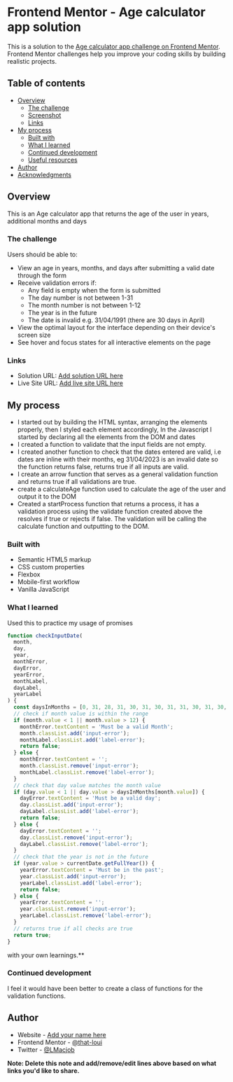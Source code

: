# Frontend Mentor - Age calculator app solution

This is a solution to the [Age calculator app challenge on Frontend Mentor](https://www.frontendmentor.io/challenges/age-calculator-app-dF9DFFpj-Q). Frontend Mentor challenges help you improve your coding skills by building realistic projects. 

## Table of contents

- [Overview](#overview)
  - [The challenge](#the-challenge)
  - [Screenshot](#screenshot)
  - [Links](#links)
- [My process](#my-process)
  - [Built with](#built-with)
  - [What I learned](#what-i-learned)
  - [Continued development](#continued-development)
  - [Useful resources](#useful-resources)
- [Author](#author)
- [Acknowledgments](#acknowledgments)


## Overview
This is an Age calculator app that returns the age of the user in years, additional months and days 

### The challenge

Users should be able to:

- View an age in years, months, and days after submitting a valid date through the form
- Receive validation errors if:
  - Any field is empty when the form is submitted
  - The day number is not between 1-31
  - The month number is not between 1-12
  - The year is in the future
  - The date is invalid e.g. 31/04/1991 (there are 30 days in April)
- View the optimal layout for the interface depending on their device's screen size
- See hover and focus states for all interactive elements on the page


### Links

- Solution URL: [Add solution URL here](https://your-solution-url.com)
- Live Site URL: [Add live site URL here](https://your-live-site-url.com)

## My process
- I started out by building the HTML syntax, arranging the elements properly, then I styled each element accordingly,
In the Javascript I started by declaring all the elements from the DOM and dates 
- I created a function to validate that the input fields are not empty. 
- I created another function to check that the dates entered are valid, i.e dates are inline with their months, eg 31/04/2023 is an invalid date so the function returns false, returns true if all inputs are valid.
- I create an arrow function that serves as a general validation function and returns true if all validations are true.
- create a calculateAge function used to calculate the age of the user and output it to the DOM
- Created a startProcess function that returns a process, it has a validation process using the validate function created above the resolves if true or rejects if false. The validation will be calling the calculate function and outputting to the DOM.

### Built with

- Semantic HTML5 markup
- CSS custom properties
- Flexbox
- Mobile-first workflow
- Vanilla JavaScript 


### What I learned

Used this to practice my usage of promises


```js
function checkInputDate(
  month,
  day,
  year,
  monthError,
  dayError,
  yearError,
  monthLabel,
  dayLabel,
  yearLabel
) {
  const daysInMonths = [0, 31, 28, 31, 30, 31, 30, 31, 31, 30, 31, 30, 31];
  // check if month value is within the range
  if (month.value < 1 || month.value > 12) {
    monthError.textContent = 'Must be a valid Month';
    month.classList.add('input-error');
    monthLabel.classList.add('label-error');
    return false;
  } else {
    monthError.textContent = '';
    month.classList.remove('input-error');
    monthLabel.classList.remove('label-error');
  }
  // check that day value matches the month value
  if (day.value < 1 || day.value > daysInMonths[month.value]) {
    dayError.textContent = 'Must be a valid day';
    day.classList.add('input-error');
    dayLabel.classList.add('label-error');
    return false;
  } else {
    dayError.textContent = '';
    day.classList.remove('input-error');
    dayLabel.classList.remove('label-error');
  }
  // check that the year is not in the future
  if (year.value > currentDate.getFullYear()) {
    yearError.textContent = 'Must be in the past';
    year.classList.add('input-error');
    yearLabel.classList.add('label-error');
    return false;
  } else {
    yearError.textContent = '';
    year.classList.remove('input-error');
    yearLabel.classList.remove('label-error');
  }
  // returns true if all checks are true
  return true;
}
```

with your own learnings.**

### Continued development

I feel it would have been better to create a class of functions for the validation functions.


## Author

- Website - [Add your name here](https://www.your-site.com)
- Frontend Mentor - [@that-loui](https://www.frontendmentor.io/profile/that-loui)
- Twitter - [@LMacjob](https://www.twitter.com/LMacjob)

**Note: Delete this note and add/remove/edit lines above based on what links you'd like to share.**

